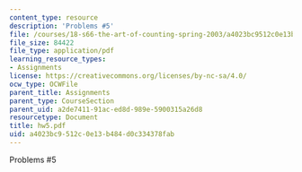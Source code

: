 ```yaml
---
content_type: resource
description: 'Problems #5'
file: /courses/18-s66-the-art-of-counting-spring-2003/a4023bc9512c0e13b484d0c334378fab_hw5.pdf
file_size: 84422
file_type: application/pdf
learning_resource_types:
- Assignments
license: https://creativecommons.org/licenses/by-nc-sa/4.0/
ocw_type: OCWFile
parent_title: Assignments
parent_type: CourseSection
parent_uid: a2de7411-91ac-ed8d-989e-5900315a26d8
resourcetype: Document
title: hw5.pdf
uid: a4023bc9-512c-0e13-b484-d0c334378fab
---
```

Problems #5